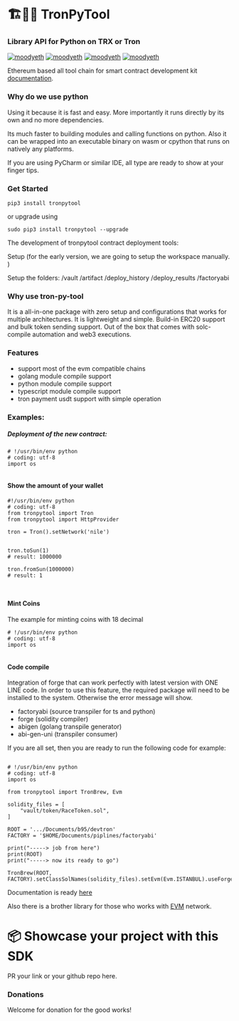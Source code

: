 # 🏗👷🏾 TronPyTool
### Library API for Python on TRX or Tron

[![moodyeth](https://img.shields.io/pypi/v/moodyeth?style=plastic)](https://pypi.org/project/moodyeth/)
[![moodyeth](https://img.shields.io/pypi/pyversions/moodyeth.svg)](https://pypi.org/project/moodyeth/)
[![moodyeth](https://api.travis-ci.com/tokenchain/moodyeth.svg?branch=master)](https://pypi.org/project/moodyeth/)
[![moodyeth](https://img.shields.io/github/issues/tokenchain/moodyeth.svg)](https://pypi.org/project/moodyeth/)


Ethereum based all tool chain for smart contract development kit [documentation](https://htmlpreview.github.io/?https://github.com/tokenchain/tronpytool/blob/master/docs/tronpytool/index.html).

### Why do we use python
Using it because it is fast and easy. More importantly it runs directly by its own and no more dependencies.

Its much faster to building modules and calling functions on python.
Also it can be wrapped into an executable binary on wasm or cpython that runs on natively any platforms.

If you are using PyCharm or similar IDE, all type are ready to show at your finger tips.

### Get Started

`pip3 install tronpytool`

or upgrade using

`sudo pip3 install tronpytool --upgrade`

The development of tronpytool contract deployment tools:

Setup (for the early version, we are going to setup the workspace manually. )

Setup the folders:
 /vault
 /artifact
 /deploy_history
 /deploy_results
 /factoryabi

### Why use tron-py-tool

It is a all-in-one package with zero setup and configurations that works for multiple architectures. It is lightweight and simple. Build-in ERC20 support and bulk token sending support. Out of the box that comes with solc-compile automation and web3 executions.

### Features
- support most of the evm compatible chains
- golang module compile support
- python module compile support
- typescript module compile support
- tron payment usdt support with simple operation

### Examples:

##### Deployment of the new contract:

```
# !/usr/bin/env python
# coding: utf-8
import os


```

#### Show the amount of your wallet

```
#!/usr/bin/env python
# coding: utf-8
from tronpytool import Tron
from tronpytool import HttpProvider

tron = Tron().setNetwork('nile')


tron.toSun(1)
# result: 1000000

tron.fromSun(1000000)
# result: 1



```

#### Mint Coins
The example for minting coins with 18 decimal

```
# !/usr/bin/env python
# coding: utf-8
import os


```

#### Code compile
Integration of forge that can work perfectly with latest version with ONE LINE code. In order to use this feature, the required package will need to be installed to the system. Otherwise the error message will show.

- factoryabi (source transpiler for ts and python)
- forge (solidity compiler)
- abigen (golang transpile generator)
- abi-gen-uni (transpiler consumer)

If you are all set, then you are ready to run the following code for example:

```

# !/usr/bin/env python
# coding: utf-8
import os

from tronpytool import TronBrew, Evm

solidity_files = [
    "vault/token/RaceToken.sol",
]

ROOT = '.../Documents/b95/devtron'
FACTORY = '$HOME/Documents/piplines/factoryabi'

print("-----> job from here")
print(ROOT)
print("-----> now its ready to go")

TronBrew(ROOT, FACTORY).setClassSolNames(solidity_files).setEvm(Evm.ISTANBUL).useForge().localTranspile()

```




Documentation is ready [here](https://htmlpreview.github.io/?https://github.com/tokenchain/tronpytool/blob/master/docs/tronpytool/index.html)

Also there is a brother library for those who works with [EVM](https://github.com/tokenchain/moodyeth) network.

# 📦 Showcase your project with this SDK
PR your link or your github repo here.




### Donations

Welcome for donation for the good works!